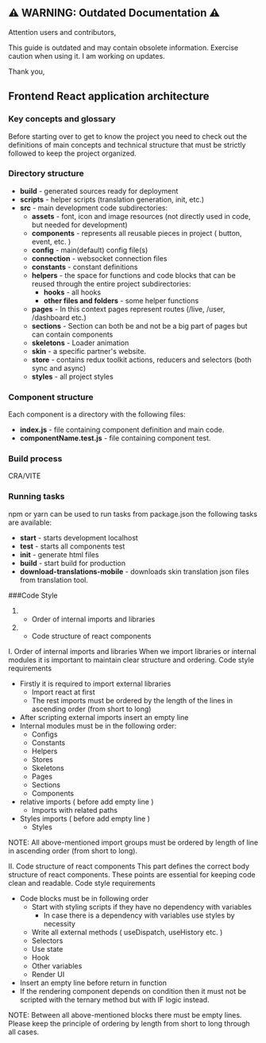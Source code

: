 ## ⚠️ WARNING: Outdated Documentation ⚠️

Attention users and contributors,

This guide is outdated and may contain obsolete information. Exercise caution when using it. I am working on updates.

Thank you,


## Frontend React application architecture

### Key concepts and glossary

Before starting over to get to know the project you need to check out the definitions of main concepts and
technical structure that must be strictly followed to keep the project organized.

### Directory structure

- **build** - generated sources ready for deployment
- **scripts** - helper scripts (translation generation, init, etc.)
- **src** - main development code
  subdirectories:
  - **assets** - font, icon and image resources (not directly used in code, but needed for development)
  - **components** - represents all reusable pieces in project ( button, event, etc. )
  - **config** - main(default) config file(s)
  - **connection** - websocket connection files
  - **constants** - constant definitions
  - **helpers** - the space for functions and code blocks that can be reused through the entire project
    subdirectories:
    - **hooks** - all hooks
    - **other files and folders** - some helper functions
  - **pages** - In this context pages represent routes (/live, /user, /dashboard etc.)
  - **sections** - Section can both be and not be a big part of pages but can contain components
  - **skeletons** - Loader animation
  - **skin** - a specific partner's website.
  - **store** - contains redux toolkit actions, reducers and selectors (both sync and async)
  - **styles** - all project styles

### Component structure

Each component is a directory with the following files:

- **index.js** - file containing component definition and main code.
- **componentName.test.js** - file containing component test.

### Build process

CRA/VITE

### Running tasks

npm or yarn can be used to run tasks from package.json
the following tasks are available:

- **start** - starts development localhost
- **test** - starts all components test
- **init** - generate html files
- **build** - start build for production
- **download-translations-mobile** - downloads skin translation json files from translation tool.

###Code Style

1. - Order of internal imports and libraries
2. - Code structure of react components

I. Order of internal imports and libraries
When we import libraries or internal modules it is important to maintain clear structure and ordering.
Code style requirements

- Firstly it is required to import external libraries
  - Import react at first
  - The rest imports must be ordered by the length of the lines in ascending order (from short to long)
- After scripting external imports insert an empty line
- Internal modules must be in the following order:
  - Configs
  - Constants
  - Helpers
  - Stores
  - Skeletons
  - Pages
  - Sections
  - Components
- relative imports ( before add empty line )
  - Imports with related paths
- Styles imports ( before add empty line )
  - Styles

NOTE: All above-mentioned import groups must be ordered by length of line in ascending order (from short to long).

II. Code structure of react components
This part defines the correct body structure of react components. These points are essential for keeping code clean and readable.
Code style requirements

- Code blocks must be in following order
  - Start with styling scripts if they have no dependency with variables
    - In case there is a dependency with variables use styles by necessity
  - Write all external methods ( useDispatch, useHistory etc. )
  - Selectors
  - Use state
  - Hook
  - Other variables
  - Render UI
- Insert an empty line before return in function
- If the rendering component depends on condition then it must not be scripted with the
  ternary method but with IF logic instead.

NOTE: Between all above-mentioned blocks there must be empty lines. Please keep the principle of ordering by length from short to long through all cases.



